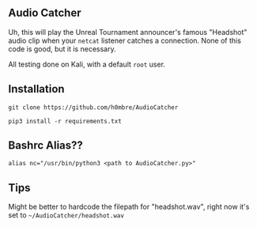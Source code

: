 ## Audio Catcher
Uh, this will play the Unreal Tournament announcer's famous "Headshot" audio clip when your `netcat` listener catches a connection. None of this code is good, but it is necessary. 

All testing done on Kali, with a default `root` user. 

## Installation
`git clone https://github.com/h0mbre/AudioCatcher`

`pip3 install -r requirements.txt`

## Bashrc Alias??
`alias nc="/usr/bin/python3 <path to AudioCatcher.py>"`

## Tips
Might be better to hardcode the filepath for "headshot.wav", right now it's set to `~/AudioCatcher/headshot.wav`
